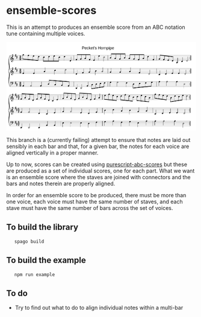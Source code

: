 # ensemble-scores

This is an attempt to produces an ensemble score from an ABC notation tune containing multiple voices.

![example](https://github.com/newlandsvalley/ensemble-scores/blob/main/peckets.png)

This branch is a (currently failing) attempt to ensure that notes are laid out sensibly in each bar and that, for a given bar, the notes for each voice are aligned vertically in a proper manner.

Up to now, scores can be created using [purescript-abc-scores](https://github.com/newlandsvalley/purescript-abc-scores) but these are produced as a set of individual scores, one for each part.  What we want is an ensemble score where the staves are joined with connectors and the bars and notes therein are properly aligned.

In order for an ensemble score to be produced, there must be more than one voice, each voice must have the same number of staves, and each stave must have the same number of bars across the set of voices.

## To build the library

```
   spago build
```

## To build the example

```
   npm run example
```

## To do

   * Try to find out what to do to align individual notes within a multi-bar
